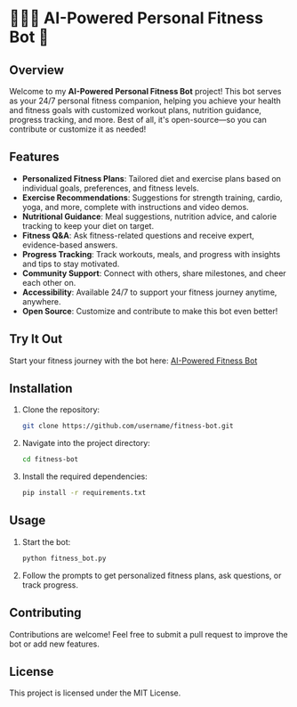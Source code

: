 # 🏋️‍♂️🍏 AI-Powered Personal Fitness Bot 🚀

## Overview
Welcome to my **AI-Powered Personal Fitness Bot** project! This bot serves as your 24/7 personal fitness companion, helping you achieve your health and fitness goals with customized workout plans, nutrition guidance, progress tracking, and more. Best of all, it's open-source—so you can contribute or customize it as needed!

## Features
- **Personalized Fitness Plans**: Tailored diet and exercise plans based on individual goals, preferences, and fitness levels.
- **Exercise Recommendations**: Suggestions for strength training, cardio, yoga, and more, complete with instructions and video demos.
- **Nutritional Guidance**: Meal suggestions, nutrition advice, and calorie tracking to keep your diet on target.
- **Fitness Q&A**: Ask fitness-related questions and receive expert, evidence-based answers.
- **Progress Tracking**: Track workouts, meals, and progress with insights and tips to stay motivated.
- **Community Support**: Connect with others, share milestones, and cheer each other on.
- **Accessibility**: Available 24/7 to support your fitness journey anytime, anywhere.
- **Open Source**: Customize and contribute to make this bot even better!

## Try It Out
Start your fitness journey with the bot here: [AI-Powered Fitness Bot](https://lnkd.in/gH5XjZns)

## Installation
1. Clone the repository:
   ```bash
   git clone https://github.com/username/fitness-bot.git
   ```
2. Navigate into the project directory:
   ```bash
   cd fitness-bot
   ```
3. Install the required dependencies:
   ```bash
   pip install -r requirements.txt
   ```

## Usage
1. Start the bot:
   ```bash
   python fitness_bot.py
   ```
2. Follow the prompts to get personalized fitness plans, ask questions, or track progress.

## Contributing
Contributions are welcome! Feel free to submit a pull request to improve the bot or add new features.

## License
This project is licensed under the MIT License.
